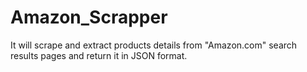 # Amazon_Scrapper
 It will scrape and extract products details from "Amazon.com" search results pages and return it in JSON format.
